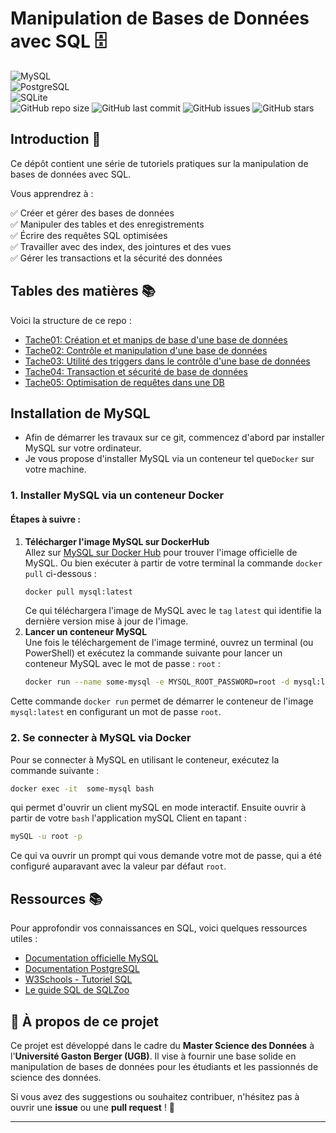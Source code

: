# Manipulation de Bases de Données avec SQL 🗄️
![MySQL](https://img.shields.io/badge/MySQL-005C84?style=for-the-badge&logo=mysql&logoColor=white)  
![PostgreSQL](https://img.shields.io/badge/PostgreSQL-336791?style=for-the-badge&logo=postgresql&logoColor=white)  
![SQLite](https://img.shields.io/badge/SQLite-003B57?style=for-the-badge&logo=sqlite&logoColor=white)  
![GitHub repo size](https://img.shields.io/github/repo-size/username/repo-name)
![GitHub last commit](https://img.shields.io/github/last-commit/username/repo-name)
![GitHub issues](https://img.shields.io/github/issues/username/repo-name)
![GitHub stars](https://img.shields.io/github/stars/username/repo-name?style=social)

## Introduction 📌
Ce dépôt contient une série de tutoriels pratiques sur la manipulation de bases de données avec SQL.

Vous apprendrez à :

✅ Créer et gérer des bases de données  
✅ Manipuler des tables et des enregistrements  
✅ Écrire des requêtes SQL optimisées  
✅ Travailler avec des index, des jointures et des vues  
✅ Gérer les transactions et la sécurité des données  

## Tables des matières 📚
Voici la structure de ce repo :
- [Tache01: Création et et manips de base d'une base de données](https://github.com/DiopBabacarEdu/BD2.0/blob/main/SQL/Tache01.md)
- [Tache02: Contrôle et manipulation d'une base de données](https://github.com/DiopBabacarEdu/BD2.0/blob/main/SQL/Tache02.md)
- [Tache03: Utilité des triggers dans le contrôle d'une base de données](https://github.com/DiopBabacarEdu/BD2.0/blob/main/SQL/Tache03.md)
- [Tache04: Transaction et sécurité de base de données](https://github.com/DiopBabacarEdu/BD2.0/blob/main/SQL/Tache04.md)
- [Tache05: Optimisation de requêtes dans une DB](https://github.com/DiopBabacarEdu/BD2.0/blob/main/SQL/Tache05.md)

## Installation de MySQL

- Afin de démarrer les travaux sur ce git, commencez d'abord par installer MySQL sur votre ordinateur.
- Je vous propose d'installer MySQL via un conteneur tel que```Docker``` sur votre machine.

### 1. Installer MySQL via un conteneur Docker

#### Étapes à suivre :

1. **Télécharger l'image MySQL sur DockerHub**  
   Allez sur [MySQL sur Docker Hub](https://hub.docker.com/_/mysql) pour trouver l'image officielle de MySQL.
   Ou bien exécuter à partir de votre terminal la commande ```docker pull``` ci-dessous :
   ```bash
   docker pull mysql:latest
   ```
   Ce qui téléchargera l'image de MySQL avec le ```tag``` ```latest``` qui identifie la dernière version mise à jour de l'image.
3. **Lancer un conteneur MySQL**  
   Une fois le téléchargement de l'image terminé, ouvrez un terminal (ou PowerShell) et exécutez la commande suivante pour lancer un conteneur MySQL avec le mot de passe : ```root``` :
   ```bash
   docker run --name some-mysql -e MYSQL_ROOT_PASSWORD=root -d mysql:latest
   ```
Cette commande ```docker run``` permet de démarrer le conteneur de l'image ```mysql:latest``` en configurant un mot de passe ```root```.
### 2. Se connecter à MySQL via Docker
Pour se connecter à MySQL en utilisant le conteneur, exécutez la commande suivante :
```bash
docker exec -it  some-mysql bash
```
qui permet d'ouvrir un client mySQL en mode interactif. 
Ensuite ouvrir à partir de votre ```bash``` l'application mySQL Client en tapant :
```bash
mySQL -u root -p
```
Ce qui va ouvrir un prompt qui vous demande votre mot de passe, qui a été configuré auparavant avec la valeur par défaut ```root```.


## Ressources 📚
Pour approfondir vos connaissances en SQL, voici quelques ressources utiles :

- [Documentation officielle MySQL](https://dev.mysql.com/doc/)
- [Documentation PostgreSQL](https://www.postgresql.org/docs/)
- [W3Schools - Tutoriel SQL](https://www.w3schools.com/sql/)
- [Le guide SQL de SQLZoo](https://sqlzoo.net/)

## 🚀 À propos de ce projet

Ce projet est développé dans le cadre du **Master Science des Données** à l'**Université Gaston Berger (UGB)**. Il vise à fournir une base solide en manipulation de bases de données pour les étudiants et les passionnés de science des données.

Si vous avez des suggestions ou souhaitez contribuer, n'hésitez pas à ouvrir une **issue** ou une **pull request** ! 🤝  

---

